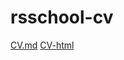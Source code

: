 # rsschool-cv
[CV.md](https://Beenar-0.github.io/rsschool-cv/cv)
[CV-html](https://Beenar-0.github.io/rsschool-cv)
